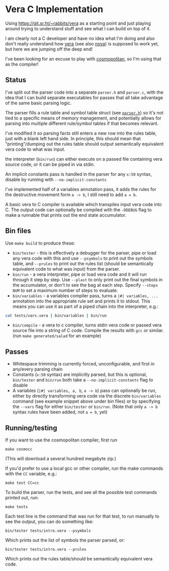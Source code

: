 # Vera C Implementation

Using https://git.sr.ht/~rabbits/vera as a starting point and just playing
around trying to understand stuff and see what I can build on top of it.

I am clearly not a C developer and have no idea what I'm doing and also don't
really understand how [vera](https://wiki.xxiivv.com/site/vera.html) (see also
[nova](https://wiki.nova-lang.net/index.php?title=Main_Page)) is supposed to
work yet, but here we are jumping off the deep end!

I've been looking for an excuse to play with
[cosmopolitan](https://github.com/jart/cosmopolitan), so I'm using that as the
compiler!

## Status

I've split out the parser code into a separate `parser.h` and `parser.c`, with
the idea that I can build separate executables for passes that all take
advantage of the same basic parsing logic.

The parser fills a rule table and symbol table struct (see
[`parser.h`](src/parser.h)) so it's not tied to a specific means of memory
management, and potentially allows for parsing into multiple different
rule/symbol tables if that becomes relevant.

I've modified it so parsing facts still enters a new row into the rules table,
just with a blank left hand side. In principle, this should mean that
"printing"/dumping out the rules table should output semantically equivalent
vera code to what was input.

the interpreter (`bin/run`) can either execute on a passed file containing vera
source code, or it can be piped in via stdin.

An implicit constants pass is handled in the parser for any `x:50` syntax,
disable by running with `--no-implicit-constants`

I've implemented half of a variables annotation pass, it adds the rules for the
destructive movement form `a -> b`, I still need to add `a = b`.

A basic vera to C compiler is available which transpiles input vera code into C.
The output code can optionally be compiled with the `-DDEBUG` flag to make a
runnable that prints out the end state accumulator.

## Bin files

Use `make build` to produce these:

* `bin/tester` - this is effectively a debugger for the parser, pipe or load any
  vera code with this and use `--psymbols` to print out the symbols table, and
  `--prules` to print out the rules list (should be semantically equivalent code
  to what was input) from the parser.
* `bin/run` - a vera interpreter, pipe or load vera code and it will run through
  it step by step. Use `--plast` to only print out the final symbols in the
  accumulator, or don't to see the bag at each step. Specify `--steps NUM` to
  set a maximum number of steps to evaluate.
* `bin/variables` - a variables compiler pass, turns a `|#| variables, ...`
  annotation into the appropriate rule set and prints it to stdout. This means
  you can use it as part of a piped chain into the interpreter, e.g.:
```bash
cat tests/vars.vera | bin/variables | bin/run
```
* `bin/compile` - a vera to c compiler, turns stdin vera code or passed vera
  source file into a string of C code. Compile the results with `gcc` or
  similar. (run `make generated/salad` for an example)


## Passes

* Whitespace trimming is currently forced, unconfigurable, and first in
  any/every parsing chain
* Constants (`x:50` syntax) are implicitly parsed, but this is optional,
  `bin/tester` and `bin/run` both take a `--no-implicit-constants` flag to
  disable
* A variables (`|#| variables, a, b`, `a -> b`) pass can optionally be run,
  either by directly transforming vera code via the discrete `bin/variables`
  command (see example snippet above under bin files) or by specifying the
  `--vars` flag for either `bin/tester` or `bin/run`. (Note that only `a -> b`
  syntax rules have been added, not `a = b`, yet)

## Running/testing

If you want to use the cosmopolitan compiler, first run
```
make cosmocc
```
(This will download a several hundred megabyte zip.) 

If you'd prefer to use a local gcc or other compiler, run the make commands
with the `CC` variable, e.g.:
```
make test CC=cc
```

To build the parser, run the tests, and see all the possible test commands
printed out, run: 
```
make tests
```

Each test line is the command that was run for that test, to run manually to see
the output, you can do something like: 
```
bin/tester tests/intro.vera --psymbols
```
Which prints out the list of symbols the parser parsed, or:

```
bin/tester tests/intro.vera --prules
```
Which prints out the rules table/should be semantically equivalent vera code.

